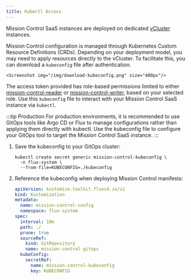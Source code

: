 ```yaml
---
title: Kubectl Access
---
```


Mission Control SaaS instances are deployed on dedicated [vCluster](https://www.vcluster.com/) instances.

Mission Control configuration is managed through Kubernetes Custom Resource Definitions (CRDs). Depending on your deployment model, you may need to apply resources directly to the vCluster. To facilitate this, you can download a `kubeconfig` file after authentication.

    <Screenshot img="/img/download-kubeconfig.png" size="400px"/>

The access token provided has role-based permissions limited to either [mission-control-reader](https://github.com/flanksource/mission-control-chart/blob/main/chart/templates/rbac.yaml#L130-L143) or [mission-control-writer](https://github.com/flanksource/mission-control-chart/blob/main/chart/templates/rbac.yaml#L145C1-L169C17), based on your selected role. Use this `kubeconfig` file to interact with your Mission Control SaaS instance via `kubectl`.

:::tip Production
For production environments, it is recommended to use GitOps tools like Argo CD or Flux to manage configurations rather than applying them directly with kubectl. Use the kubeconfig file to configure your GitOps tool to target the Mission Control SaaS instance.
:::



1. Save the kubeconfig to your GitOps cluster:

    ```shell
    kubectl create secret generic mission-control-kubeconfig \
      -n flux-system \
      --from-file=KUBECONFIG=./kubeconfig
    ```


1. Reference the kubeconfig when deploying Mission Control manifests:

    ```yaml
    apiVersion: kustomize.toolkit.fluxcd.io/v1
    kind: Kustomization
    metadata:
      name: mission-control-config
      namespace: flux-system
    spec:
      interval: 10m
      path: ./
      prune: true
      sourceRef:
        kind: GitRepository
        name: mission-control-gitops
      kubeConfig:
        secretRef:
          name: mission-control-kubeconfig
          key: KUBECONFIG
    ```




